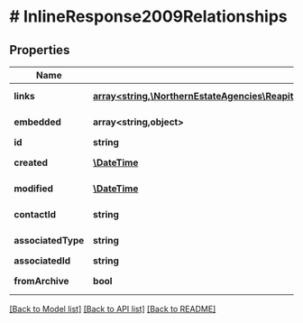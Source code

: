 # # InlineResponse2009Relationships

## Properties

Name | Type | Description | Notes
------------ | ------------- | ------------- | -------------
**links** | [**array<string,\NorthernEstateAgencies\ReapitFoundationsClient\Model\InlineResponse200Links>**](InlineResponse200Links.md) |  | [optional] [readonly]
**embedded** | **array<string,object>** |  | [optional] [readonly]
**id** | **string** | The unique identifier of the relationship | [optional]
**created** | [**\DateTime**](\DateTime.md) | The date and time when the relationship was created | [optional]
**modified** | [**\DateTime**](\DateTime.md) | The date and time when the relationship was last modified | [optional]
**contactId** | **string** | The unique identifier of the related contact | [optional]
**associatedType** | **string** | The type of related entity (applicant/landlord/offer/tenancy/vendor) | [optional]
**associatedId** | **string** | The unique identifier of the related entity | [optional]
**fromArchive** | **bool** | Flag to determine if this role on the system is now archived | [optional]

[[Back to Model list]](../../README.md#models) [[Back to API list]](../../README.md#endpoints) [[Back to README]](../../README.md)
